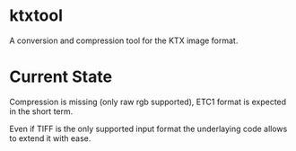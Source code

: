 ktxtool
=======

A conversion and compression tool for the KTX image format.


Current State
=======

Compression is missing (only raw rgb supported), ETC1 format is expected in the short term.

Even if TIFF is the only supported input format the underlaying code allows to extend it with ease.

